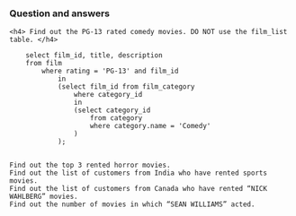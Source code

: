 <h3> Question and answers </h3>
    
    
    <h4> Find out the PG-13 rated comedy movies. DO NOT use the film_list table. </h4>
    
        select film_id, title, description 
        from film 
            where rating = 'PG-13' and film_id 
                in 
                (select film_id from film_category 
                    where category_id 
                    in 
                    (select category_id 
                        from category 
                        where category.name = 'Comedy'
                    )
                );
    
    
    Find out the top 3 rented horror movies.
    Find out the list of customers from India who have rented sports movies.
    Find out the list of customers from Canada who have rented “NICK WAHLBERG” movies.
    Find out the number of movies in which “SEAN WILLIAMS” acted.
